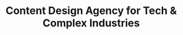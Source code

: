 ---
layout: service

title: Content Design Agency for Tech & Complex Industries
description: "Clever content meets well-crafted visuals with CopyHouse’s content design service and unique workshops."
image: /assets/uploads/hero-services.webp

panel_banner:
  h1: Expert Content Marketing for <strong>Tech & FinTech</strong>.
  p: We are a global content marketing agency dedicated to helping fast-growing technology and FinTech brands connect with their audience. Through expert content strategy, compelling writing, innovative design, and strategic social media, we build strong relationships and drive meaningful conversations that translate into business growth.
---
